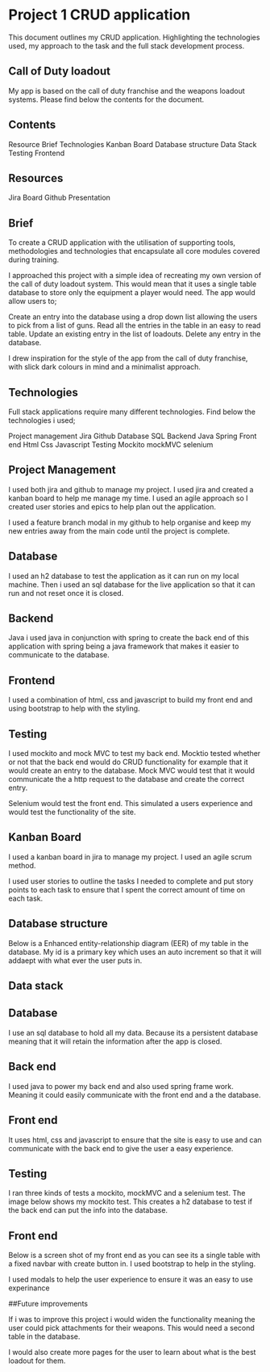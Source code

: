 # Project 1 CRUD application

This document outlines my CRUD application. Highlighting the technologies used, my approach to the task and the full stack development process.

## Call of Duty loadout

My app is based on the call of duty franchise and the weapons loadout systems. Please find below the contents for the document.


## Contents

Resource
Brief
Technologies
Kanban Board
Database structure
Data Stack
Testing
Frontend

## Resources

Jira Board
Github
Presentation

## Brief
To create a CRUD application with the utilisation of supporting tools, methodologies and technologies that encapsulate all core modules covered during training.

I approached this project with a simple idea of recreating my own version of the call of duty loadout system. This would mean that it uses a single table database to store only the equipment a player would need. The app would allow users to;

Create an entry into the database using a drop down list allowing the users to pick from a list of guns.
Read all the entries in the table in an easy to read table.
Update an existing entry in the list of loadouts.
Delete any entry in the database.

I drew inspiration for the style of the app from the call of duty franchise, with slick dark colours in mind and a minimalist approach.

## Technologies

Full stack applications require many different technologies. Find below the technologies i used; 

Project management
Jira
Github 
Database
SQL
Backend
Java
Spring
Front end
Html
Css
Javascript
Testing
Mockito
mockMVC
selenium	

## Project Management

I used both jira and github to manage my project. I used jira and created a kanban board to help me manage my time. I used an agile approach so I created user stories and epics to help plan out the application.

I used a feature branch modal in my github to help organise and keep my new entries away from the main code until the project is complete.

## Database

I used an h2 database to test the application as it can run on my local machine. Then i used an sql database for the live application so that it can run and not reset once it is closed.

## Backend

Java i used java in conjunction with spring to create the back end of this application with spring being a java framework that makes it easier to communicate to the database.

## Frontend

I used a combination of html, css and javascript to build my front end and using bootstrap to help with the styling.

## Testing

I used mockito and mock MVC to test my back end. Mocktio tested whether or not that the back end would do CRUD functionality for example that it would create an entry to the database. Mock MVC would test that it would communicate the a http request to the database and create the correct entry.

Selenium would test the front end. This simulated a users experience and would test the functionality of the site.

## Kanban Board 

I used a kanban board in jira to manage my project. I used an agile scrum method.

I used user stories to outline the tasks I needed to complete and put story points to each task to ensure that I spent the correct amount of time on each task.

## Database structure

Below is a Enhanced entity-relationship diagram (EER) of my table in the database. My id is a primary key which uses an auto increment so that it will addaept with what ever the user puts in.

## Data stack

## Database

I use an sql database to hold all my data. Because its a persistent database meaning that it will retain the information after the app is closed.

## Back end

I used java to power my back end and also used spring frame work. Meaning it could easily communicate with the front end and a the database.

## Front end

It uses html, css and javascript to ensure that the site is easy to use and can communicate with the back end to give the user a easy experience. 

## Testing

I ran three kinds of tests a mockito, mockMVC and a selenium test. The image below shows my mockito test. This creates a h2 database to test if the back end can put the info into the database.

















## Front end

Below is a screen shot of my front end as you can see its a single table with a fixed navbar with create button in. I used bootstrap to help in the styling.





















I used modals to help the user experience to ensure it was an easy to use experinance


##Future improvements

If i was to improve this project i would widen the functionality meaning the user could pick attachments for their weapons. This would need a second table in the database.

I would also create more pages for the user to learn about what is the best loadout for them.

